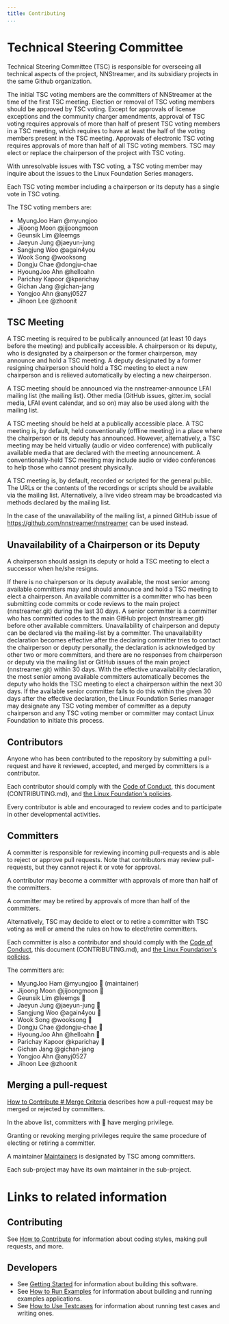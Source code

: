 ```yaml
---
title: Contributing
...
```


# Technical Steering Committee

Technical Steering Committee (TSC) is responsible for overseeing all technical aspects of the project, NNStreamer, and its subsidiary projects in the same Github organization.

The initial TSC voting members are the committers of NNStreamer at the time of the first TSC meeting. Election or removal of TSC voting members should be approved by TSC voting. Except for approvals of license exceptions and the community charger amendments, approval of TSC voting requires approvals of more than half of present TSC voting members in a TSC meeting, which requires to have at least the half of the voting members present in the TSC meeting. Approvals of electronic TSC voting requires approvals of more than half of all TSC voting members. TSC may elect or replace the chairperson of the project with TSC voting.

With unresolvable issues with TSC voting, a TSC voting member may inquire about the issues to the Linux Foundation Series managers.

Each TSC voting member including a chairperson or its deputy has a single vote in TSC voting.

The TSC voting members are:

* MyungJoo Ham @myungjoo
* Jijoong Moon @jijoongmoon
* Geunsik Lim @leemgs
* Jaeyun Jung @jaeyun-jung
* Sangjung Woo @again4you
* Wook Song @wooksong
* Dongju Chae @dongju-chae
* HyoungJoo Ahn @helloahn
* Parichay Kapoor @kparichay
* Gichan Jang @gichan-jang
* Yongjoo Ahn @anyj0527
* Jihoon Lee @zhoonit


## TSC Meeting


A TSC meeting is required to be publically announced (at least 10 days before the meeting) and publically accessible. A chairperson or its deputy, who is designated by a chairperson or the former chairperson, may announce and hold a TSC meeting. A deputy designated by a former resigning chairperson should hold a TSC meeting to elect a new chairperson and is relieved automatically by electing a new chairperson.

A TSC meeting should be announced via the nnstreamer-announce LFAI mailing list (the mailing list). Other media (GitHub issues, gitter.im, social media, LFAI event calendar, and so on) may also be used along with the mailing list.

A TSC meeting should be held at a publically accessible place. A TSC meeting is, by default, held conventionally (offline meeting) in a place where the chairperson or its deputy has announced. However, alternatively, a TSC meeting may be held virtually (audio or video conference) with publically available media that are declared with the meeting announcement. A conventionally-held TSC meeting may include audio or video conferences to help those who cannot present physically.

A TSC meeting is, by default, recorded or scripted for the general public. The URLs or the contents of the recordings or scripts should be available via the mailing list. Alternatively, a live video stream may be broadcasted via methods declared by the mailing list.

In the case of the unavailability of the mailing list, a pinned GitHub issue of https://github.com/nnstreamer/nnstreamer can be used instead.


## Unavailability of a Chairperson or its Deputy
A chairperson should assign its deputy or hold a TSC meeting to elect a successor when he/she resigns.

If there is no chairperson or its deputy available, the most senior among available committers may and should announce and hold a TSC meeting to elect a chairperson. An available committer is a committer who has been submitting code commits or code reviews to the main project (nnstreamer.git) during the last 30 days. A senior committer is a committer who has committed codes to the main GitHub project (nnstreamer.git) before other available committers. Unavailability of chairperson and deputy can be declared via the mailing-list by a committer. The unavailability declaration becomes effective after the declaring committer tries to contact the chairperson or deputy personally, the declaration is acknowledged by other two or more committers, and there are no responses from chairperson or deputy via the mailing list or GitHub issues of the main project (nnstreamer.git) within 30 days. With the effective unavailability declaration, the most senior among available committers automatically becomes the deputy who holds the TSC meeting to elect a chairperson within the next 30 days. If the available senior committer fails to do this within the given 30 days after the effective declaration, the Linux Foundation Series manager may designate any TSC voting member of committer as a deputy chairperson and any TSC voting member or committer may contact Linux Foundation to initiate this process.



## Contributors

Anyone who has been contributed to the repository by submitting a pull-request and have it reviewed, accepted, and merged by committers is a contributor.

Each contributor should comply with the [Code of Conduct](CODE_OF_CONDUCT.md), this document (CONTRIBUTING.md), and [the Linux Foundation's policies](https://lfprojects.org/policies/).

Every contributor is able and encouraged to review codes and to participate in other developmental activities.



## Committers

A committer is responsible for reviewing incoming pull-requests and is able to reject or approve pull requests. Note that contributors may review pull-requests, but they cannot reject it or vote for approval.

A contributor may become a committer with approvals of more than half of the committers.

A committer may be retired by approvals of more than half of the committers.

Alternatively, TSC may decide to elect or to retire a committer with TSC voting as well or amend the rules on how to elect/retire committers.

Each committer is also a contributor and should comply with the [Code of Conduct](CODE_OF_CONDUCT.md), this document (CONTRIBUTING.md), and [the Linux Foundation's policies](https://lfprojects.org/policies/).

The committers are:

* MyungJoo Ham @myungjoo :beer: (maintainer)
* Jijoong Moon @jijoongmoon :beer:
* Geunsik Lim @leemgs :beer:
* Jaeyun Jung @jaeyun-jung :beer:
* Sangjung Woo @again4you :beer:
* Wook Song @wooksong :beer:
* Dongju Chae @dongju-chae :beer:
* HyoungJoo Ahn @helloahn :beer:
* Parichay Kapoor @kparichay :beer:
* Gichan Jang @gichan-jang
* Yongjoo Ahn @anyj0527
* Jihoon Lee @zhoonit


## Merging a pull-request

[How to Contribute # Merge Criteria](Documentation/contributing.md#merge-criteria) describes how a pull-request may be merged or rejected by committers.

In the above list, committers with :beer: have merging privilege.

Granting or revoking merging privileges require the same procedure of electing or retiring a committer.

A maintainer [Maintainers](MAINTAINERS.md#maintainer) is designated by TSC among committers.

Each sub-project may have its own maintainer in the sub-project.


# Links to related information

## Contributing

See [How to Contribute](Documentation/contributing.md) for information about coding styles, making pull requests, and more.

## Developers

- See [Getting Started](Documentation/getting-started.md) for information about building this software.
- See [How to Run Examples](Documentation/how-to-run-examples.md) for information about building and running examples applications.
- See [How to Use Testcases](Documentation/how-to-use-testcases.md) for information about running test cases and writing ones.
